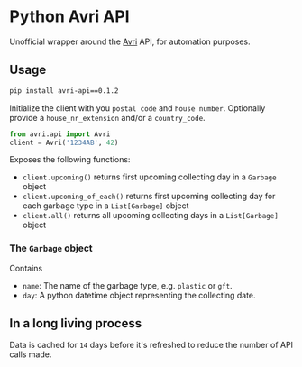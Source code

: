 # Python Avri API

Unofficial wrapper around the [Avri](https://avri.nl/) API, for automation purposes.

## Usage

```bash
pip install avri-api==0.1.2
```

Initialize the client with you `postal code` and `house number`. Optionally provide a `house_nr_extension` and/or a `country_code`.
```python
from avri.api import Avri
client = Avri('1234AB', 42)
```

Exposes the following functions:
- ```client.upcoming()``` returns first upcoming collecting day in a `Garbage` object
- ```client.upcoming_of_each()``` returns first upcoming collecting day for each garbage type in a `List[Garbage]` object
- ```client.all()``` returns all upcoming collecting days in a `List[Garbage]` object


### The `Garbage` object

Contains 
- `name`: The name of the garbage type, e.g. `plastic` or `gft`.
- `day`: A python datetime object representing the collecting date.

## In a long living process
Data is cached for `14` days before it's refreshed to reduce the number of API calls made.
